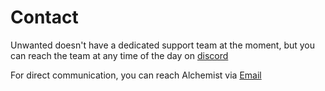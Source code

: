 # Contact

Unwanted doesn't have a dedicated support team at the moment, but you can reach the team at any time of the day on [discord](https://discord.com/unwanted)&#x20;

For direct communication, you can reach Alchemist via [Email](mailto:jimkurosaki@studiounwanted.com)
